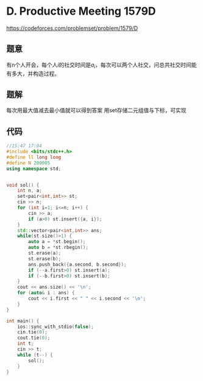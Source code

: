 # D. Productive Meeting 1579D
https://codeforces.com/problemset/problem/1579/D

## 题意

有n个人开会，每个人$i$的社交时间是$a_i$，每次可以两个人社交，问总共社交时间能有多大，并构造过程。

## 题解

每次用最大值减去最小值就可以得到答案
用set存储二元组值与下标，可实现

## 代码

``` cpp
//15:47 17:04
#include <bits/stdc++.h>
#define ll long long
#define N 200005
using namespace std;


void sol() {
	int n, a;
	set<pair<int,int>> st;
	cin >> n;
	for (int i=1; i<=n; i++) {
		cin >> a;
		if (a>0) st.insert({a, i});
	}
	std::vector<pair<int,int>> ans;
	while(st.size()>1) {
		auto a = *st.begin();
		auto b = *st.rbegin();
		st.erase(a);
		st.erase(b);
		ans.push_back({a.second, b.second});
		if (--a.first>0) st.insert(a);
		if (--b.first>0) st.insert(b);
	}
	cout << ans.size() << '\n';
	for (auto& i : ans) {
		cout << i.first << " " << i.second << '\n';
	}
}

int main() {
	ios::sync_with_stdio(false);
	cin.tie(0);
	cout.tie(0);
	int t;
	cin >> t;
	while (t--) {
		sol();
	}
}
```
